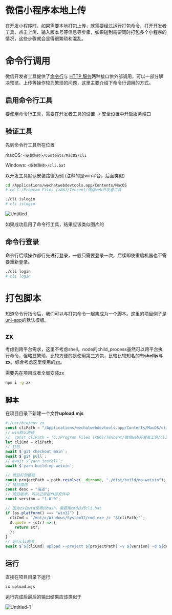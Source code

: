 # 微信小程序本地上传

在开发小程序时，如果需要本地打包上传，就需要经过运行打包命令、打开开发者工具、点击上传、输入版本号等信息等步骤，如果碰到需要同时打包多个小程序的情况，这些步骤就会显得很繁琐和混乱。

# 命令行调用

微信开发者工具提供了[命令行](https://developers.weixin.qq.com/miniprogram/dev/devtools/cli.html)与 [HTTP 服务](https://developers.weixin.qq.com/miniprogram/dev/devtools/http.html)两种接口供外部调用，可以一部分解决预览、上传等操作较为繁琐的问题，这里主要介绍下命令行调用的方式。

## 启用命令行工具

要使用命令行工具，需要在开发者工具的设置 -> 安全设置中开启服务端口

## 验证工具

先到命令行工具所在位置

macOS: `<安装路径>/Contents/MacOS/cli`

Windows: `<安装路径>/cli.bat`

以开发工具默认安装路径为例 (注释的是win平台，后面类似)

```bash
cd /Applications/wechatwebdevtools.app/Contents/MacOS
# cd C:/Program Files (x86)/Tencent/微信web开发者工具
```

```bash
./cli islogin
# cli islogin
```

![Untitled](https://jsd.cdn.zzko.cn/gh/yjrhgvbn/picx-images-hosting@master/20231220/Untitled.79thepi58f00.webp)

如果成功启用了命令行工具，结果应该类似图片的

## 命令行登录

命令行后续操作都行先进行登录，一般只需要登录一次，后续即使重启机器也不需要重新登录。

```bash
./cli login
# cli login
```

# 打包脚本

知道命令行指令后，我们可以与打包命令一起集成为一个脚本。这里的项目例子是[uni-app](https://uniapp.dcloud.net.cn/quickstart-cli.html)的默认模版。

## zx

考虑到跨平台需求，这里不考虑shell。node的child_process虽然可以跨平台执行命令，但略显繁琐，比较方便的是使用第三方包，比较比较知名的有**shelljs**与**zx**，综合考虑这里使用的[zx](https://github.com/google/zx)。

需要先在项目或者全局安装zx

```bash
npm i -g zx
```

## 脚本

在项目目录下新建一个文件**upload.mjs**

```jsx
#!/usr/bin/env zx
const cliPath = "/Applications/wechatwebdevtools.app/Contents/MacOS/cli";
// win默认路径
//  const cliPath = 'C:/Program Files (x86)/Tencent/微信web开发者工具/cli.bat'
let cliCmd = cliPath;
// 打包
await $`git checkout main`;
await $`git pull`;
// await $`yarn install`;
await $`yarn build:mp-weixin`;

// 项目打包路径
const projectPath = path.resolve(__dirname, "./dist/build/mp-weixin");
// 项目描述
const desc = "描述";
// 项目版本，可以记录在外部文件中
const version = "1.0.0";

// 因为zx在win使用的bash，需要用cmd执行cli.bat
if (os.platform() === "win32") {
  cliCmd = `/mnt/c/Windows/System32/cmd.exe /c "${cliPath}"`;
  $.quote = (str) => {
    return str;
  };
}
// 运行cli命令
await $`${cliCmd} upload --project ${projectPath} -v ${version} -d ${desc}`;
```

## 运行

直接在项目目录下运行

```
zx upload.mjs
```

运行完成后最后的输出结果应该类似于

![Untitled-1](https://jsd.cdn.zzko.cn/gh/yjrhgvbn/picx-images-hosting@master/20231220/Untitled-1.6kzfhtcvr8s0.webp)
